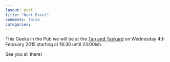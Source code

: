 ```yaml
---
layout: post
title: "Next Event"
comments: false
categories: 
---
```

This Geeks in the Pub we will be at the [Tap and Tankard](http://www.tapandtankard.co.uk/) on Wednesday 4th February 2015 starting at 18:30 until 23:00ish.

See you all there!
